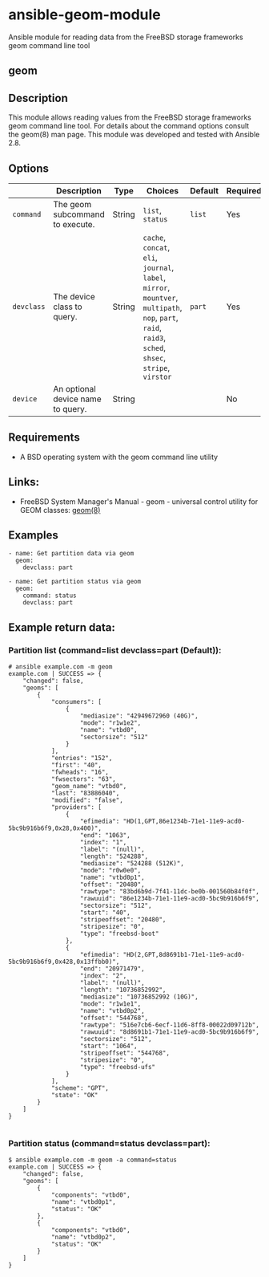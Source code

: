 # ansible-geom-module
Ansible module for reading data from the FreeBSD storage frameworks geom command line tool

## geom

## Description
This module allows reading values from the FreeBSD storage frameworks geom command line tool. For details about the command options consult the geom(8) man page.
This module was developed and tested with Ansible 2.8.

## Options
|                | Description                     | Type   | Choices                  | Default    | Required |
|----------------|---------------------------------|--------|--------------------------|------------|----------|
| ```command```  | The geom subcommand to execute. | String | ```list```, ```status``` | ```list``` | Yes      |
| ```devclass``` | The device class to query.      | String | ```cache```, ```concat```, ```eli```, ```journal```, ```label```, ```mirror```, ```mountver```, ```multipath```, ```nop```, ```part```, ```raid```, ```raid3```, ```sched```, ```shsec```, ```stripe```, ```virstor``` | ```part``` | Yes |
| ```device``` | An optional device name to query. | String |  |  | No |

## Requirements
- A BSD operating system with the geom command line utility

## Links:
- FreeBSD System Manager's Manual - geom - universal control utility for GEOM classes: [geom(8)](https://www.freebsd.org/cgi/man.cgi?query=geom&apropos=0&sektion=8)

## Examples
```
- name: Get partition data via geom
  geom:
    devclass: part
    
- name: Get partition status via geom
  geom:
    command: status
    devclass: part
```

## Example return data:
### Partition list (command=list devclass=part (Default)):
```
# ansible example.com -m geom
example.com | SUCCESS => {
    "changed": false,
    "geoms": [
        {
            "consumers": [
                {
                    "mediasize": "42949672960 (40G)",
                    "mode": "r1w1e2",
                    "name": "vtbd0",
                    "sectorsize": "512"
                }
            ],
            "entries": "152",
            "first": "40",
            "fwheads": "16",
            "fwsectors": "63",
            "geom_name": "vtbd0",
            "last": "83886040",
            "modified": "false",
            "providers": [
                {
                    "efimedia": "HD(1,GPT,86e1234b-71e1-11e9-acd0-5bc9b916b6f9,0x28,0x400)",
                    "end": "1063",
                    "index": "1",
                    "label": "(null)",
                    "length": "524288",
                    "mediasize": "524288 (512K)",
                    "mode": "r0w0e0",
                    "name": "vtbd0p1",
                    "offset": "20480",
                    "rawtype": "83bd6b9d-7f41-11dc-be0b-001560b84f0f",
                    "rawuuid": "86e1234b-71e1-11e9-acd0-5bc9b916b6f9",
                    "sectorsize": "512",
                    "start": "40",
                    "stripeoffset": "20480",
                    "stripesize": "0",
                    "type": "freebsd-boot"
                },
                {
                    "efimedia": "HD(2,GPT,8d8691b1-71e1-11e9-acd0-5bc9b916b6f9,0x428,0x13ffbb0)",
                    "end": "20971479",
                    "index": "2",
                    "label": "(null)",
                    "length": "10736852992",
                    "mediasize": "10736852992 (10G)",
                    "mode": "r1w1e1",
                    "name": "vtbd0p2",
                    "offset": "544768",
                    "rawtype": "516e7cb6-6ecf-11d6-8ff8-00022d09712b",
                    "rawuuid": "8d8691b1-71e1-11e9-acd0-5bc9b916b6f9",
                    "sectorsize": "512",
                    "start": "1064",
                    "stripeoffset": "544768",
                    "stripesize": "0",
                    "type": "freebsd-ufs"
                }
            ],
            "scheme": "GPT",
            "state": "OK"
        }
    ]
}


```

### Partition status (command=status devclass=part):
```
$ ansible example.com -m geom -a command=status
example.com | SUCCESS => {
    "changed": false,
    "geoms": [
        {
            "components": "vtbd0",
            "name": "vtbd0p1",
            "status": "OK"
        },
        {
            "components": "vtbd0",
            "name": "vtbd0p2",
            "status": "OK"
        }
    ]
}
```

